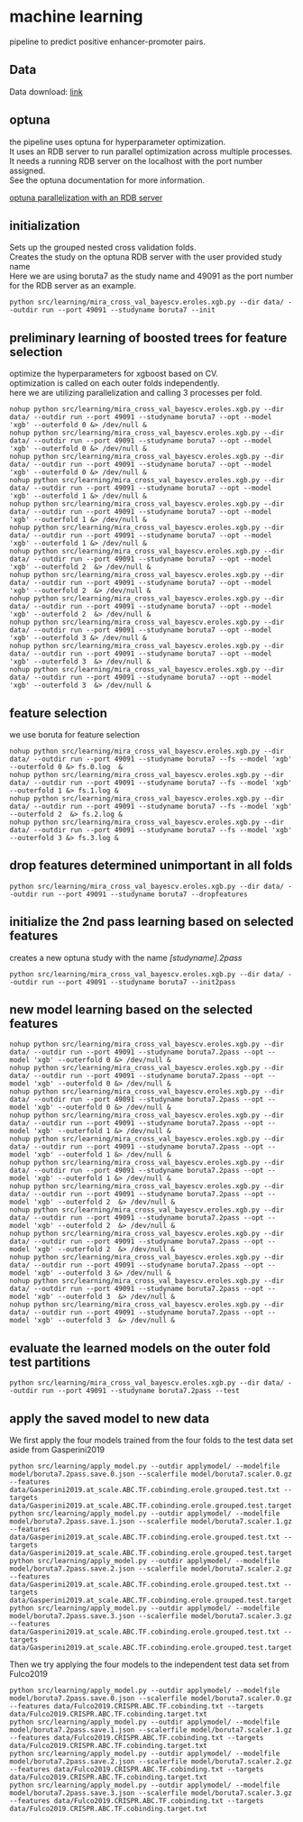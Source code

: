 # machine learning  
pipeline to predict positive enhancer-promoter pairs.  
  
  
## Data  
  
Data download: [link](https://drive.google.com/drive/folders/1afVv9AaLuRGDwD4U6sgCmkWbdnmuthom?usp=sharing)  
  
## optuna   
  
the pipeline uses optuna for hyperparameter optimization.  
It uses an RDB server to run parallel optimization across multiple processes.  
It needs a running RDB server on the localhost with the port number assigned.   
See the optuna documentation for more information.  
  
[optuna parallelization with an RDB server](https://optuna.readthedocs.io/en/stable/tutorial/10_key_features/004_distributed.html)  
  
  
## initialization  
Sets up the grouped nested cross validation folds.  
Creates the study on the optuna RDB server with the user provided study name  
Here we are using boruta7 as the study name and 49091 as the port number for the RDB server as an example.  
```  
python src/learning/mira_cross_val_bayescv.eroles.xgb.py --dir data/ --outdir run --port 49091 --studyname boruta7 --init  
```  
  
## preliminary learning of boosted trees for feature selection  
optimize the hyperparameters for xgboost based on CV.  
optimization is called on each outer folds independently.   
here we are utilizing parallelization and calling 3 processes per fold.  
  
```  
nohup python src/learning/mira_cross_val_bayescv.eroles.xgb.py --dir data/ --outdir run --port 49091 --studyname boruta7 --opt --model 'xgb' --outerfold 0 &> /dev/null &  
nohup python src/learning/mira_cross_val_bayescv.eroles.xgb.py --dir data/ --outdir run --port 49091 --studyname boruta7 --opt --model 'xgb' --outerfold 0 &> /dev/null &  
nohup python src/learning/mira_cross_val_bayescv.eroles.xgb.py --dir data/ --outdir run --port 49091 --studyname boruta7 --opt --model 'xgb' --outerfold 0 &> /dev/null &  
nohup python src/learning/mira_cross_val_bayescv.eroles.xgb.py --dir data/ --outdir run --port 49091 --studyname boruta7 --opt --model 'xgb' --outerfold 1 &> /dev/null &  
nohup python src/learning/mira_cross_val_bayescv.eroles.xgb.py --dir data/ --outdir run --port 49091 --studyname boruta7 --opt --model 'xgb' --outerfold 1 &> /dev/null &  
nohup python src/learning/mira_cross_val_bayescv.eroles.xgb.py --dir data/ --outdir run --port 49091 --studyname boruta7 --opt --model 'xgb' --outerfold 1 &> /dev/null &  
nohup python src/learning/mira_cross_val_bayescv.eroles.xgb.py --dir data/ --outdir run --port 49091 --studyname boruta7 --opt --model 'xgb' --outerfold 2  &> /dev/null &  
nohup python src/learning/mira_cross_val_bayescv.eroles.xgb.py --dir data/ --outdir run --port 49091 --studyname boruta7 --opt --model 'xgb' --outerfold 2  &> /dev/null &  
nohup python src/learning/mira_cross_val_bayescv.eroles.xgb.py --dir data/ --outdir run --port 49091 --studyname boruta7 --opt --model 'xgb' --outerfold 2  &> /dev/null &  
nohup python src/learning/mira_cross_val_bayescv.eroles.xgb.py --dir data/ --outdir run --port 49091 --studyname boruta7 --opt --model 'xgb' --outerfold 3 &> /dev/null &  
nohup python src/learning/mira_cross_val_bayescv.eroles.xgb.py --dir data/ --outdir run --port 49091 --studyname boruta7 --opt --model 'xgb' --outerfold 3  &> /dev/null &  
nohup python src/learning/mira_cross_val_bayescv.eroles.xgb.py --dir data/ --outdir run --port 49091 --studyname boruta7 --opt --model 'xgb' --outerfold 3  &> /dev/null &  
```  
  
  
##  feature selection  
we use boruta for feature selection  
  
```  
nohup python src/learning/mira_cross_val_bayescv.eroles.xgb.py --dir data/ --outdir run --port 49091 --studyname boruta7 --fs --model 'xgb' --outerfold 0 &> fs.0.log  &  
nohup python src/learning/mira_cross_val_bayescv.eroles.xgb.py --dir data/ --outdir run --port 49091 --studyname boruta7 --fs --model 'xgb' --outerfold 1 &> fs.1.log &  
nohup python src/learning/mira_cross_val_bayescv.eroles.xgb.py --dir data/ --outdir run --port 49091 --studyname boruta7 --fs --model 'xgb' --outerfold 2  &> fs.2.log &  
nohup python src/learning/mira_cross_val_bayescv.eroles.xgb.py --dir data/ --outdir run --port 49091 --studyname boruta7 --fs --model 'xgb' --outerfold 3 &> fs.3.log &  
```  
  
## drop features determined unimportant in all folds  
```  
python src/learning/mira_cross_val_bayescv.eroles.xgb.py --dir data/ --outdir run --port 49091 --studyname boruta7 --dropfeatures  
```  
  
## initialize the 2nd pass learning based on selected features  
creates a new optuna study with the name _[studyname].2pass_
```  
python src/learning/mira_cross_val_bayescv.eroles.xgb.py --dir data/ --outdir run --port 49091 --studyname boruta7 --init2pass  
```  
  
  
## new model learning based on the selected features  
  
```  
nohup python src/learning/mira_cross_val_bayescv.eroles.xgb.py --dir data/ --outdir run --port 49091 --studyname boruta7.2pass --opt --model 'xgb' --outerfold 0 &> /dev/null &  
nohup python src/learning/mira_cross_val_bayescv.eroles.xgb.py --dir data/ --outdir run --port 49091 --studyname boruta7.2pass --opt --model 'xgb' --outerfold 0 &> /dev/null &  
nohup python src/learning/mira_cross_val_bayescv.eroles.xgb.py --dir data/ --outdir run --port 49091 --studyname boruta7.2pass --opt --model 'xgb' --outerfold 0 &> /dev/null &  
nohup python src/learning/mira_cross_val_bayescv.eroles.xgb.py --dir data/ --outdir run --port 49091 --studyname boruta7.2pass --opt --model 'xgb' --outerfold 1 &> /dev/null &  
nohup python src/learning/mira_cross_val_bayescv.eroles.xgb.py --dir data/ --outdir run --port 49091 --studyname boruta7.2pass --opt --model 'xgb' --outerfold 1 &> /dev/null &  
nohup python src/learning/mira_cross_val_bayescv.eroles.xgb.py --dir data/ --outdir run --port 49091 --studyname boruta7.2pass --opt --model 'xgb' --outerfold 1 &> /dev/null &  
nohup python src/learning/mira_cross_val_bayescv.eroles.xgb.py --dir data/ --outdir run --port 49091 --studyname boruta7.2pass --opt --model 'xgb' --outerfold 2  &> /dev/null &  
nohup python src/learning/mira_cross_val_bayescv.eroles.xgb.py --dir data/ --outdir run --port 49091 --studyname boruta7.2pass --opt --model 'xgb' --outerfold 2  &> /dev/null &  
nohup python src/learning/mira_cross_val_bayescv.eroles.xgb.py --dir data/ --outdir run --port 49091 --studyname boruta7.2pass --opt --model 'xgb' --outerfold 2  &> /dev/null &  
nohup python src/learning/mira_cross_val_bayescv.eroles.xgb.py --dir data/ --outdir run --port 49091 --studyname boruta7.2pass --opt --model 'xgb' --outerfold 3 &> /dev/null &  
nohup python src/learning/mira_cross_val_bayescv.eroles.xgb.py --dir data/ --outdir run --port 49091 --studyname boruta7.2pass --opt --model 'xgb' --outerfold 3  &> /dev/null &  
nohup python src/learning/mira_cross_val_bayescv.eroles.xgb.py --dir data/ --outdir run --port 49091 --studyname boruta7.2pass --opt --model 'xgb' --outerfold 3  &> /dev/null &  
```  
  
  
## evaluate the learned models on the outer fold test partitions  
```  
python src/learning/mira_cross_val_bayescv.eroles.xgb.py --dir data/ --outdir run --port 49091 --studyname boruta7.2pass --test  
```  
  
  
## apply the saved model to new data  
We first apply the four models trained from the four folds to the test data set aside from Gasperini2019  
  
```  
python src/learning/apply_model.py --outdir applymodel/ --modelfile model/boruta7.2pass.save.0.json --scalerfile model/boruta7.scaler.0.gz  --features data/Gasperini2019.at_scale.ABC.TF.cobinding.erole.grouped.test.txt --targets data/Gasperini2019.at_scale.ABC.TF.cobinding.erole.grouped.test.target.txt  
python src/learning/apply_model.py --outdir applymodel/ --modelfile model/boruta7.2pass.save.1.json --scalerfile model/boruta7.scaler.1.gz  --features data/Gasperini2019.at_scale.ABC.TF.cobinding.erole.grouped.test.txt --targets data/Gasperini2019.at_scale.ABC.TF.cobinding.erole.grouped.test.target.txt  
python src/learning/apply_model.py --outdir applymodel/ --modelfile model/boruta7.2pass.save.2.json --scalerfile model/boruta7.scaler.2.gz  --features data/Gasperini2019.at_scale.ABC.TF.cobinding.erole.grouped.test.txt --targets data/Gasperini2019.at_scale.ABC.TF.cobinding.erole.grouped.test.target.txt  
python src/learning/apply_model.py --outdir applymodel/ --modelfile model/boruta7.2pass.save.3.json --scalerfile model/boruta7.scaler.3.gz  --features data/Gasperini2019.at_scale.ABC.TF.cobinding.erole.grouped.test.txt --targets data/Gasperini2019.at_scale.ABC.TF.cobinding.erole.grouped.test.target.txt  
```  
  
Then we try applying the four models to the independent test data set from Fulco2019  
```  
python src/learning/apply_model.py --outdir applymodel/ --modelfile model/boruta7.2pass.save.0.json --scalerfile model/boruta7.scaler.0.gz  --features data/Fulco2019.CRISPR.ABC.TF.cobinding.txt --targets data/Fulco2019.CRISPR.ABC.TF.cobinding.target.txt  
python src/learning/apply_model.py --outdir applymodel/ --modelfile model/boruta7.2pass.save.1.json --scalerfile model/boruta7.scaler.1.gz  --features data/Fulco2019.CRISPR.ABC.TF.cobinding.txt --targets data/Fulco2019.CRISPR.ABC.TF.cobinding.target.txt  
python src/learning/apply_model.py --outdir applymodel/ --modelfile model/boruta7.2pass.save.2.json --scalerfile model/boruta7.scaler.2.gz  --features data/Fulco2019.CRISPR.ABC.TF.cobinding.txt --targets data/Fulco2019.CRISPR.ABC.TF.cobinding.target.txt  
python src/learning/apply_model.py --outdir applymodel/ --modelfile model/boruta7.2pass.save.3.json --scalerfile model/boruta7.scaler.3.gz  --features data/Fulco2019.CRISPR.ABC.TF.cobinding.txt --targets data/Fulco2019.CRISPR.ABC.TF.cobinding.target.txt  
```   

